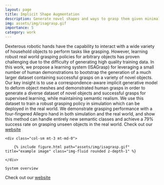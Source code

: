 ```yaml
---
layout: page
title: Implicit Shape Augmentation
description: Generate novel shapes and ways to grasp them given minimal human demonstrations. 
img: assets/img/isagrasp.gif
importance: 5
category: work
---
```

Dexterous robotic hands have the capability to interact with a wide variety of household objects to perform tasks like grasping. However, learning robust real world grasping policies for arbitrary objects has proven challenging due to the difficulty of generating high quality training data. In this work, we propose a learning system (ISAGrasp) for leveraging a small number of human demonstrations to bootstrap the generation of a much larger dataset containing successful grasps on a variety of novel objects. Our key insight is to use a correspondence-aware implicit generative model to deform object meshes and demonstrated human grasps in order to generate a diverse dataset of novel objects and successful grasps for supervised learning, while maintaining semantic realism. We use this dataset to train a robust grasping policy in simulation which can be deployed in the real world. We demonstrate grasping performance with a four-fingered Allegro hand in both simulation and the real world, and show this method can handle entirely new semantic classes and achieve a 79% success rate on grasping unseen objects in the real world. 
Check out our [website](https://sites.google.com/view/implicitaugmentation/home)
<div class="row">

    <div class="col-sm mt-3 mt-md-0">

        {% include figure.html path="assets/img/isagrasp.gif" title="example image" class="img-fluid rounded z-depth-1" %}

    </div>

</div>

<div class="caption">

    System overview

</div>

Check out our [website](https://sites.google.com/view/implicitaugmentation/home)